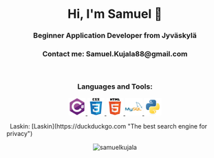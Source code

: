<h1 align="center">Hi, I'm Samuel 👋</h1>
<h3 align="center">Beginner Application Developer from Jyväskylä</h3>

<h3 align="center">Contact me: Samuel.Kujala88@gmail.com</h3>

&nbsp;

<h3 align="center"> Languages and Tools:</h3>
<p align="center">
  <a href="https://learn.microsoft.com/en-us/dotnet/csharp/" target="_blank" rel="noreferrer">
    <img src="https://raw.githubusercontent.com/devicons/devicon/master/icons/csharp/csharp-original.svg" alt="C#" width="40" height="40"/>
  </a>
  <a href="https://developer.mozilla.org/en-US/docs/Web/CSS" target="_blank" rel="noreferrer">
    <img src="https://raw.githubusercontent.com/devicons/devicon/master/icons/css3/css3-original-wordmark.svg" alt="CSS3" width="40" height="40"/>
  </a>
  <a href="https://developer.mozilla.org/en-US/docs/Web/HTML" target="_blank" rel="noreferrer">
    <img src="https://raw.githubusercontent.com/devicons/devicon/master/icons/html5/html5-original-wordmark.svg" alt="HTML5" width="40" height="40"/>
  </a>
  <a href="https://www.mysql.com/" target="_blank" rel="noreferrer">
    <img src="https://raw.githubusercontent.com/devicons/devicon/master/icons/mysql/mysql-original-wordmark.svg" alt="MySQL" width="40" height="40"/>
  </a>
  <a href="https://www.python.org/" target="_blank" rel="noreferrer">
    <img src="https://raw.githubusercontent.com/devicons/devicon/master/icons/python/python-original.svg" alt="Python" width="40" height="40"/>
  </a>
</p>
&nbsp;
Laskin: [Laskin](https://duckduckgo.com "The best search engine for privacy")
&nbsp;
<p align="center">
  <p align="center"><img align="center" src="https://github-readme-stats.vercel.app/api/top-langs?username=samuelkujala&show_icons=true&locale=en&layout=compact" alt="samuelkujala" /></p>
</p>
